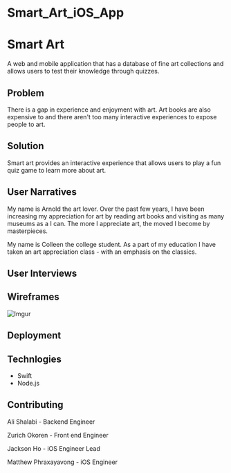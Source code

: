 # Smart_Art_iOS_App
# Smart Art
A web and mobile application that has a database of fine art collections and allows users to test their knowledge through quizzes.

## Problem
There is a gap in experience and enjoyment with art. Art books are also expensive to and there aren't too many interactive experiences to expose people to art.

## Solution
Smart art provides an interactive experience that allows users to play a fun quiz game to learn more about art.

## User Narratives
My name is Arnold the art lover. Over the past few years, I have been increasing my appreciation for art by reading art books and visiting as many museums as a I can. The more I appreciate art, the moved I become by masterpieces.

My name is Colleen the college student. As a part of my education I have taken an art appreciation class - with an emphasis on the classics.


## User Interviews

## Wireframes
![Imgur](https://imgur.com/pu7nWrG)


## Deployment


## Technlogies
 - Swift
 - Node.js

## Contributing


Ali Shalabi - Backend Engineer

Zurich Okoren - Front end Engineer

Jackson Ho - iOS Engineer Lead

Matthew Phraxayavong - iOS Engineer


